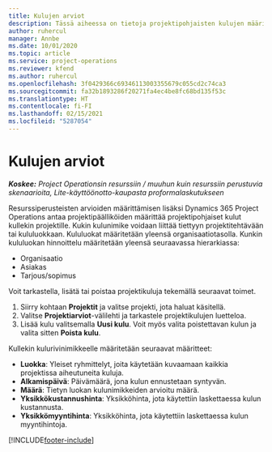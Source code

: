 ```yaml
---
title: Kulujen arviot
description: Tässä aiheessa on tietoja projektipohjaisten kulujen määrittämisestä tai arvioinnista.
author: ruhercul
manager: Annbe
ms.date: 10/01/2020
ms.topic: article
ms.service: project-operations
ms.reviewer: kfend
ms.author: ruhercul
ms.openlocfilehash: 3f0429366c69346113003355679c055cd2c74ca3
ms.sourcegitcommit: fa32b1893286f20271fa4ec4be8fc68bd135f53c
ms.translationtype: HT
ms.contentlocale: fi-FI
ms.lasthandoff: 02/15/2021
ms.locfileid: "5287054"
---
```

# <a name="expense-estimates"></a>Kulujen arviot
_**Koskee:** Project Operationsin resurssiin / muuhun kuin resurssiin perustuvia skenaarioita, Lite-käyttöönotto-kaupasta proformalaskutukseen_

Resurssiperusteisten arvioiden määrittämisen lisäksi Dynamics 365 Project Operations antaa projektipäälliköiden määrittää projektipohjaiset kulut kullekin projektille. Kukin kulunimike voidaan liittää tiettyyn projektitehtävään tai kululuokkaan. Kululuokat määritetään yleensä organisaatiotasolla. Kunkin kululuokan hinnoittelu määritetään yleensä seuraavassa hierarkiassa:

- Organisaatio
- Asiakas
- Tarjous/sopimus

Voit tarkastella, lisätä tai poistaa projektikuluja tekemällä seuraavat toimet.

1. Siirry kohtaan **Projektit** ja valitse projekti, jota haluat käsitellä.
2. Valitse **Projektiarviot**-välilehti ja tarkastele projektikulujen luetteloa.
3. Lisää kulu valitsemalla **Uusi kulu**. Voit myös valita poistettavan kulun ja valita sitten **Poista kulu**.

Kullekin kulurivinimikkeelle määritetään seuraavat määritteet:

- **Luokka**: Yleiset ryhmittelyt, joita käytetään kuvaamaan kaikkia projektissa aiheutuneita kuluja.
- **Alkamispäivä**: Päivämäärä, jona kulun ennustetaan syntyvän.
- **Määrä**: Tietyn luokan kulunimikkeiden arvioitu määrä.
- **Yksikkökustannushinta**: Yksikköhinta, jota käytettiin laskettaessa kulun kustannusta.
- **Yksikkömyyntihinta**: Yksikköhinta, jota käytettiin laskettaessa kulun myyntihintoja.



[!INCLUDE[footer-include](../includes/footer-banner.md)]